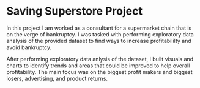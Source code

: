 
# Saving Superstore Project

In this project I am worked as a consultant for a supermarket chain that is on the verge of bankruptcy. I was tasked with performing exploratory data analysis of the provided dataset to find ways to increase profitabililty and avoid bankruptcy. 

After performing exploratory data anlysis of the dataset, I built visuals and charts to identify trends and areas that could be improved to help overall profitability. The main focus was on the biggest profit makers and biggest losers, advertising, and product returns.
